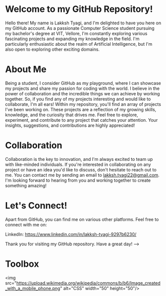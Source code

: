 # Welcome to my GitHub Repository!
Hello there! My name is Lakksh Tyagi, and I'm delighted to have you here on my GitHub account. As a passionate Computer Science student pursuing my bachelor's degree at VIT, Vellore, I'm constantly exploring various fascinating projects and expanding my knowledge in the field. I'm particularly enthusiastic about the realm of Artificial Intelligence, but I'm also open to exploring other exciting domains.

# About Me
Being a student, I consider GitHub as my playground, where I can showcase my projects and share my passion for coding with the world. I believe in the power of collaboration and the incredible things we can achieve by working together. So, if you find any of my projects interesting and would like to collaborate, I'm all ears! Within my repository, you'll find an array of projects I've been working on. These projects are a reflection of my growing skills, knowledge, and the curiosity that drives me. Feel free to explore, experiment, and contribute to any project that catches your attention. Your insights, suggestions, and contributions are highly appreciated!

# Collaboration
Collaboration is the key to innovation, and I'm always excited to team up with like-minded individuals. If you're interested in collaborating on any project or have an idea you'd like to discuss, don't hesitate to reach out to me. You can contact me by sending an email to lakksh.tyagi22@gmail.com. I'm looking forward to hearing from you and working together to create something amazing!

# Let's Connect!
Apart from GitHub, you can find me on various other platforms. Feel free to connect with me on:

LinkedIn: https://www.linkedin.com/in/lakksh-tyagi-9297b6230/

Thank you for visiting my GitHub repository. Have a great day!
-->

# Toolbox
<img src="https://upload.wikimedia.org/wikipedia/commons/b/b6/Image_created_with_a_mobile_phone.png" alt="CSS" width="50" height="50"/>

